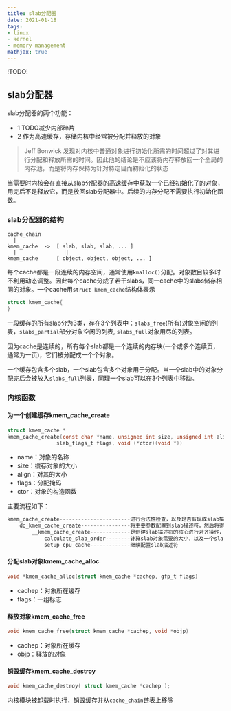 ```yaml
---
title: slab分配器
date: 2021-01-18
tags: 
- linux
- kernel
- memory management
mathjax: true
---
```


!TODO!

## slab分配器

slab分配器的两个功能：

- 1 TODO减少内部碎片
- 2 作为高速缓存，存储内核中经常被分配并释放的对象

> Jeff Bonwick 发现对内核中普通对象进行初始化所需的时间超过了对其进行分配和释放所需的时间。因此他的结论是不应该将内存释放回一个全局的内存池，而是将内存保持为针对特定目而初始化的状态

当需要时内核会在直接从slab分配器的高速缓存中获取一个已经初始化了的对象，用完后不是释放它，而是放回slab分配器中。后续的内存分配不需要执行初始化函数。


### slab分配器的结构

```
cache_chain
  |
kmem_cache  ->  [ slab, slab, slab, ... ]
  |                |
kmem_cache      [ object, object, object, ... ]
```

每个cache都是一段连续的内存空间，通常使用`kmalloc()`分配。对象数目较多时不利用动态调整。因此每个cache分成了若干slabs，同一cache中的slabs储存相同的对象。一个cache用`struct kmem_cache`结构体表示

```c
struct kmem_cache{
}
```

一段缓存的所有slab分为3类，存在3个列表中：`slabs_free`(所有)对象空闲的列表，`slabs_partial`部分对象空闲的列表, `slabs_full`对象用尽的列表。

因为cache是连续的，所有每个slab都是一个连续的内存块(一个或多个连续页，通常为一页)，它们被分配成一个个对象。

一个缓存包含多个slab，一个slab包含多个对象用于分配。当一个slab中的对象分配完后会被放入`slabs_full`列表，同理一个slab可以在3个列表中移动。


### 内核函数

#### 为一个创建缓存kmem_cache_create

```c
struct kmem_cache *
kmem_cache_create(const char *name, unsigned int size, unsigned int align,
                slab_flags_t flags, void (*ctor)(void *))
```

- name：对象的名称
- size：缓存对象的大小
- align：对其的大小
- flags：分配掩码
- ctor：对象的构造函数

主要流程如下：

```c
kmem_cache_create-----------------------进行合法性检查，以及是否有现成slab描述符可用
    do_kmem_cache_create----------------将主要参数配置到slab描述符，然后将得到的描述符加入slab_caches全局链表中。
        __kmem_cache_create-------------是创建slab描述符的核心进行对齐操作，计算需要页面，对象数目，对slab着色等等操作。
            calculate_slab_order--------计算slab对象需要的大小，以及一个slab描述符需要多少page
            setup_cpu_cache-------------继续配置slab描述符
```


#### 分配slab对象kmem_cache_alloc

```c
void *kmem_cache_alloc(struct kmem_cache *cachep, gfp_t flags)
```

- cachep：对象所在缓存
- flags：一组标志


#### 释放对象kmem_cache_free

```c
void kmem_cache_free(struct kmem_cache *cachep, void *objp)
```

- cachep：对象所在缓存
- objp：释放的对象


#### 销毁缓存kmem_cache_destroy

```c
void kmem_cache_destroy( struct kmem_cache *cachep );
```

内核模块被卸载时执行，销毁缓存并从`cache_chain`链表上移除





